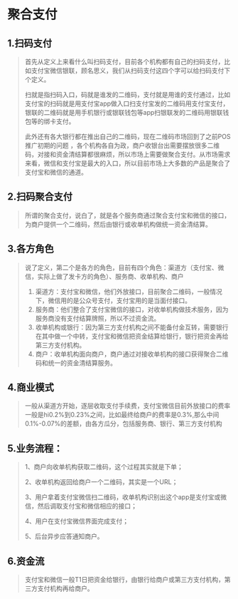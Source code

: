 # 聚合支付

## 1.扫码支付

> 首先从定义上来看什么叫扫码支付，目前各个机构都有自己的扫码支付，比如支付宝微信银联，顾名思义，我们从扫码支付这四个字可以给扫码支付下个定义。
>
> 扫就是指扫码入口，码就是谁发的二维码，支付就是用谁的支付通过，比如支付宝的扫码就是用支付宝app做入口扫支付宝发的二维码用支付宝支付，银联的二维码就是用手机银行或银联钱包等app扫银联发的二维码用银联钱包等的绑卡支付。
>
> 此外还有各大银行都在推出自己的二维码，现在二维码市场回到了之前POS推广初期的问题 ，各个机构各自为政，商户收银台出需要摆放很多二维码，对接和资金清结算都很麻烦，所以市场上需要做聚合支付。从市场需求来看，微信和支付宝是最大的入口，所以目前市场上大多数的产品是聚合了支付宝和微信的通道。

## 2.扫码聚合支付

> 所谓的聚合支付，说白了，就是各个服务商通过聚合支付宝和微信的接口，为商户提供一个二维码，然后由银行或收单机构做统一资金清结算。

## 3.各方角色

> 说了定义，第二个是各方的角色，目前有四个角色：渠道方（支付宝、微信，实际上做了发卡方的角色）、服务商、收单机构、商户
>
> 1. 渠道方：支付宝和微信，他们外放接口，目前聚合二维码，一般情况下，微信用的是公众号支付，支付宝用的是当面付接口。
> 2. 服务商：他们整合了支付宝微信的接口，对收单机构做技术服务，因为服务商没有支付结算牌照，所以不过资金流。
> 3. 收单机构或银行：因为第三方支付机构之间不能备付金互转，需要银行在其中做一个中转，支付宝和微信把资金结算给银行，银行把资金再给第三方支付机构。
> 4. 商户：收单机构面向商户，商户通过对接收单机构的接口获得聚合二维码和统一的资金清结算服务。

## 4.商业模式

> 一般从渠道方开始，逐层收取支付手续费，支付宝微信目前外放接口的费率一般是hi0.2%到0.23%之间，比如最终给商户的费率是0.3%,那么中间0.1%-0.07%的差额，由各方瓜分，包括服务商、银行、第三方支付机构

## 5.业务流程：

> 1、商户向收单机构获取二维码，这个过程其实就是下单；
>
> 2、收单机构返回给商户一个二维码，其实是一个URL；
>
> 3、用户拿着支付宝微信扫二维码，收单机构识别出这个app是支付宝或微信，然后调取支付宝和微信相应的接口；
>
> 4、用户在支付宝微信界面完成支付；
>
> 5、后台异步应答通知商户。

## 6.资金流

> 支付宝和微信一般T1日把资金给银行，由银行给商户或第三方支付机构，第三方支付机构再给商户。



